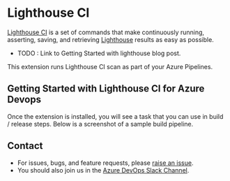 # Lighthouse CI

[Lighthouse CI](https://github.com/GoogleChrome/lighthouse-ci) is a set of commands that make continuously running, asserting, saving, and retrieving [Lighthouse](https://github.com/GoogleChrome/lighthouse) results as easy as possible.

- TODO : Link to Getting Started with lighthouse blog post.

This extension runs Lighthouse CI scan as part of your Azure Pipelines.

## Getting Started with Lighthouse CI for Azure Devops

Once the extension is installed, you will see a task that you can use in build / release steps. Below is a screenshot of a sample build pipeline.

## Contact

- For issues, bugs, and feature requests, please [raise an issue](https://github.com/GuruCharan94/azure-devops-extensions/issues/new).
- You should also join us in the [Azure DevOps Slack Channel](http://www.azuredevops.club/).

